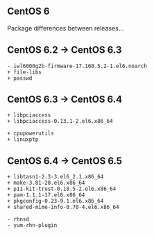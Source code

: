 
CentOS 6
--------


Package differences between releases...


## CentOS 6.2 -> CentOS 6.3

    - iwl6000g2b-firmware-17.168.5.2-1.el6.noarch
    + file-libs
    + passwd



## CentOS 6.3 -> CentOS 6.4

    + libpciaccess
    + libpciaccess-0.13.1-2.el6.x86_64

    + cpupowerutils
    + linuxptp



## CentOS 6.4 -> CentOS 6.5

    + libtasn1-2.3-3.el6_2.1.x86_64
    + make-3.81-20.el6.x86_64
    + p11-kit-trust-0.18.5-2.el6.x86_64
    + pam-1.1.1-17.el6.x86_64
    + pkgconfig-0.23-9.1.el6.x86_64
    + shared-mime-info-0.70-4.el6.x86_64

    - rhnsd
    - yum-rhn-plugin




